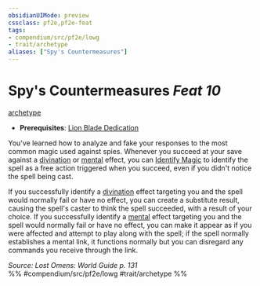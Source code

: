 ```yaml
---
obsidianUIMode: preview
cssclass: pf2e,pf2e-feat
tags:
- compendium/src/pf2e/lowg
- trait/archetype
aliases: ["Spy's Countermeasures"]
---
```

# Spy's Countermeasures  *Feat 10*  
[archetype](../../rules/traits/archetype.md)  

- **Prerequisites**: [Lion Blade Dedication](lion-blade-dedication-lowg.md)

You've learned how to analyze and fake your responses to the most common magic used against spies. Whenever you succeed at your save against a [divination](../../rules/traits/divination.md) or [mental](../../rules/traits/mental.md) effect, you can [Identify Magic](../../rules/actions/identify-magic.md) to identify the spell as a free action triggered when you succeed, even if you didn't notice the spell being cast.

If you successfully identify a [divination](../../rules/traits/divination.md) effect targeting you and the spell would normally fail or have no effect, you can create a substitute result, causing the spell's caster to think the spell succeeded, with a result of your choice. If you successfully identify a [mental](../../rules/traits/mental.md) effect targeting you and the spell would normally fail or have no effect, you can make it appear as if you were affected and attempt to play along with the spell; if the spell normally establishes a mental link, it functions normally but you can disregard any commands you receive through the link.

*Source: Lost Omens: World Guide p. 131*  
%% #compendium/src/pf2e/lowg #trait/archetype %%
